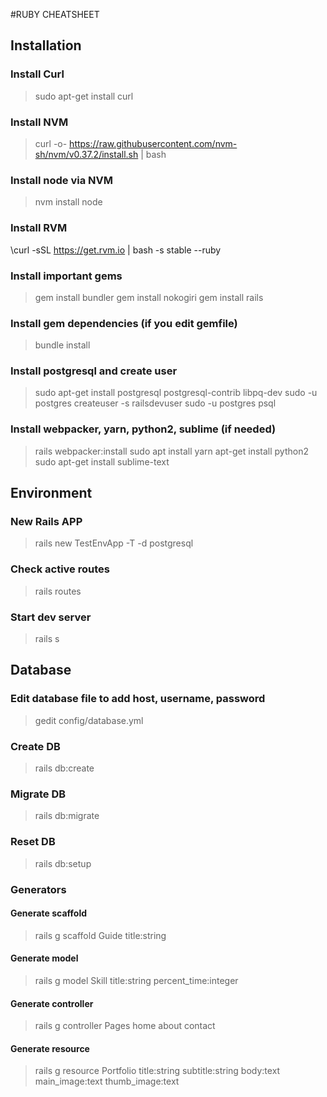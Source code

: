 #RUBY CHEATSHEET

## Installation
### Install Curl
> sudo apt-get install curl

### Install NVM 
> curl -o- https://raw.githubusercontent.com/nvm-sh/nvm/v0.37.2/install.sh | bash

### Install node via NVM
> nvm install node

### Install RVM
\curl -sSL https://get.rvm.io | bash -s stable --ruby

### Install important gems
> gem install bundler
> gem install nokogiri
> gem install rails

### Install gem dependencies (if you edit gemfile)
> bundle install

### Install postgresql and create user
> sudo apt-get install postgresql postgresql-contrib libpq-dev
> sudo -u postgres createuser -s railsdevuser
> sudo -u postgres psql

### Install webpacker, yarn, python2, sublime (if needed)
> rails webpacker:install
> sudo apt install yarn
> apt-get install python2
> sudo apt-get install sublime-text

## Environment 
### New Rails APP
> rails new TestEnvApp -T -d postgresql

### Check active routes
> rails routes

### Start dev server
> rails s

## Database
### Edit database file to add host, username, password
> gedit config/database.yml

### Create DB
> rails db:create

### Migrate DB
> rails db:migrate

### Reset DB
> rails db:setup

### Generators  
#### Generate scaffold
> rails g scaffold Guide title:string

#### Generate model
> rails g model Skill title:string percent_time:integer

#### Generate controller
> rails g controller Pages home about contact

#### Generate resource
> rails g resource Portfolio title:string subtitle:string body:text main_image:text thumb_image:text
